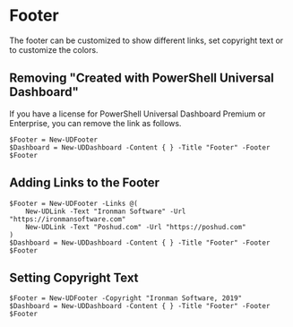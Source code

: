 # Footer

The footer can be customized to show different links, set copyright text or to customize the colors. 

## Removing "Created with PowerShell Universal Dashboard"

If you have a license for PowerShell Universal Dashboard Premium or Enterprise, you can remove the link as follows. 

```text
$Footer = New-UDFooter 
$Dashboard = New-UDDashboard -Content { } -Title "Footer" -Footer $Footer
```

## Adding Links to the Footer 

```text
$Footer = New-UDFooter -Links @(
    New-UDLink -Text "Ironman Software" -Url "https://ironmansoftware.com"
    New-UDLink -Text "Poshud.com" -Url "https://poshud.com"
)
$Dashboard = New-UDDashboard -Content { } -Title "Footer" -Footer $Footer
```

## Setting Copyright Text

```text
$Footer = New-UDFooter -Copyright "Ironman Software, 2019"
$Dashboard = New-UDDashboard -Content { } -Title "Footer" -Footer $Footer
```

